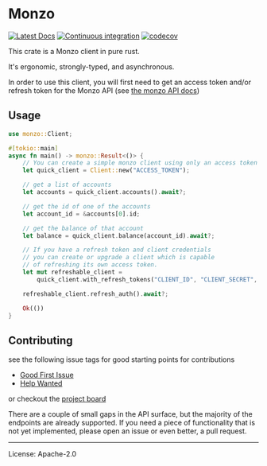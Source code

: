 
# Monzo

[![Latest Docs](https://docs.rs/monzo-lib/badge.svg)](https://docs.rs/monzo-lib/)
[![Continuous integration](https://github.com/danieleades/monzo-lib/actions/workflows/CI.yml/badge.svg)](https://github.com/danieleades/monzo-lib/actions/workflows/CI.yml)
[![codecov](https://codecov.io/gh/danieleades/monzo-lib/graph/badge.svg?token=2ovtmhitE8)](https://codecov.io/gh/danieleades/monzo-lib)

This crate is a Monzo client in pure rust.

It's ergonomic, strongly-typed, and asynchronous.

In order to use this client, you will first need to get an access token and/or refresh token for the Monzo API (see [the monzo API docs](https://docs.monzo.com/))

## Usage
```rust no_run
use monzo::Client;

#[tokio::main]
async fn main() -> monzo::Result<()> {
    // You can create a simple monzo client using only an access token
    let quick_client = Client::new("ACCESS_TOKEN");

    // get a list of accounts
    let accounts = quick_client.accounts().await?;

    // get the id of one of the accounts
    let account_id = &accounts[0].id;

    // get the balance of that account
    let balance = quick_client.balance(account_id).await?;

    // If you have a refresh token and client credentials
    // you can create or upgrade a client which is capable
    // of refreshing its own access token.
    let mut refreshable_client =
        quick_client.with_refresh_tokens("CLIENT_ID", "CLIENT_SECRET", "REFRESH_TOKEN");

    refreshable_client.refresh_auth().await?;

    Ok(())
}
```

## Contributing

see the following issue tags for good starting points for contributions
 - [Good First Issue](https://github.com/danieleades/monzo-lib/labels/good%20first%20issue)
 - [Help Wanted](https://github.com/danieleades/monzo-lib/labels/help%20wanted)

 or checkout the [project board](https://github.com/danieleades/monzo-lib/projects)

There are a couple of small gaps in the API surface, but the majority of the endpoints are already supported. If you need a piece of
functionality that is not yet implemented, please open an issue or even
better, a pull request.

---

License: Apache-2.0
